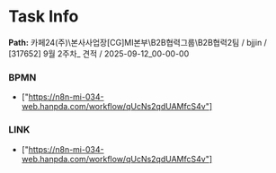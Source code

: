 # Task Info

**Path:** 카페24(주)\본사사업장\[CG]MI본부\B2B협력그룹\B2B협력2팀 / bjjin / [317652] 9월 2주차_ 견적 / 2025-09-12_00-00-00

### BPMN
- ["https://n8n-mi-034-web.hanpda.com/workflow/qUcNs2qdUAMfcS4v"]

### LINK
- ["https://n8n-mi-034-web.hanpda.com/workflow/qUcNs2qdUAMfcS4v"]

